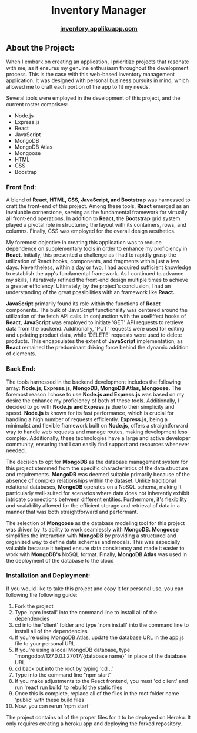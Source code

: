 <h1 align="center">Inventory Manager</h1>
<h3 align="center"><a href="https://inventory.applikuapp.com">inventory.applikuapp.com</a></h3>



<h2>About the Project:</h2>
<p>When I embark on creating an application, I prioritize projects that resonate with me, as it ensures my genuine enthusiasm throughout the development process. 
  This is the case with this web-based inventory management application. 
  It was designed with personal business pursuits in mind, which allowed me to craft each portion of the app to fit my needs.</p>
<p>
  Several tools were employed in the development of this project, and the current roster comprises:
  <ul>
    <li>Node.js</li>
    <li>Express.js</li>
    <li>React</li>
    <li>JavaScript</li>
    <li>MongoDB</li>
    <li>MongoDB Atlas</li>
    <li>Mongoose</li>
    <li>HTML</li>
    <li>CSS</li>
    <li>Boostrap</li>
  </ul>
</p>

<h3>Front End:</h3>
<p>A blend of <b>React, HTML, CSS, JavaScript, and Bootstrap</b> was harnessed to craft the front-end of this project. Among these tools, <b>React</b> emerged as an invaluable cornerstone, serving as the fundamental framework for virtually all front-end operations. In addition to <b>React</b>, the <b>Bootstrap</b> grid system played a pivotal role in structuring the layout with its containers, rows, and columns. Finally, CSS was employed for the overall design aesthetics.</p>
<p>My foremost objective in creating this application was to reduce dependence on supplementary tools in order to enhance my proficiency in <b>React</b>. Initially, this presented a challenge as I had to rapidly grasp the utilization of React hooks, components, and fragments within just a few days. Nevertheless, within a day or two, I had acquired sufficient knowledge to establish the app's fundamental framework. As I continued to advance my skills, I iteratively refined the front-end design multiple times to achieve a greater efficiency. Ultimately, by the project's conclusion, I had an understanding of the great possibilities with an framework like <b>React.</b></p>
<p><b>JavaScript</b> primarily found its role within the functions of <b>React</b> components. The bulk of JavaScript functionality was centered around the utilization of the fetch API calls. In conjunction with the useEffect hooks of <b>React</b>, <b>JavaScript</b> was employed to initiate 'GET' API requests to retrieve data from the backend. Additionally, 'PUT' requests were used for editing and updating product data, while 'DELETE' requests were used to delete products. This encapsulates the extent of <b>JavaScript</b> implementation, as <b>React</b> remained the predominant driving force behind the dynamic addition of elements.</p>

<h3>Back End:</h3>
<p>The tools harnessed in the backend development includes the following array: <b>Node.js, Express.js, MongoDB, MongoDB Atlas, Mongoose.</b> The foremost reason I chose to use <b>Node.js and Express.js</b> was based on my desire the enhance my proficiency of both of these tools. Additionally, I decided to go with <b>Node.js and Express.js</b> due to their simplicity and speed. <b>Node.js</b> is known for its fast performance, which is crucial for handling a high number of requests efficiently. <b>Express.js</b>, being a minimalist and flexible framework built on <b>Node.js</b>, offers a straightforward way to handle web requests and manage routes, making development less complex. Additionally, these technologies have a large and active developer community, ensuring that I can easily find support and resources whenever needed.</p>
<p>The decision to opt for <b>MongoDB</b> as the database management system for this project stemmed from the specific characteristics of the data structure and requirements. <b>MongoDB</b> was deemed suitable primarily because of the absence of complex relationships within the dataset. Unlike traditional relational databases, <b>MongoDB</b> operates on a NoSQL schema, making it particularly well-suited for scenarios where data does not inherently exhibit intricate connections between different entities. Furthermore, it's flexibility and scalability allowed for the efficient storage and retrieval of data in a manner that was both straightforward and performant.</p>
<p>The selection of <b>Mongoose</b> as the database modeling tool for this project was driven by its ability to work seamlessly with <b>MongoDB.</b> <b>Mongoose</b> simplifies the interaction with <b>MongoDB</b> by providing a structured and organized way to define data schemas and models. This was especially valuable because it helped ensure data consistency and made it easier to work with <b>MongoDB's</b> NoSQL format. Finally, <b>MongoDB Atlas</b> was used in the deployment of the database to the cloud</b></p>

<h3>Installation and Deployment:</h3>
<p>If you would like to take this project and copy it for personal use, you can following the following guide:
    <ol>
        <li>Fork the project</li>
        <li>Type 'npm install' into the command line to install all of the dependencies</li>
        <li>cd into the 'client' folder and type 'npm install' into the command line to install all of the dependencies</li>
        <li>If you're using MongoDB Atlas, update the database URL in the app.js file to your personal URL</li>
        <li>If you're using a local MongoDB database, type "mongodb://127.0.0.1:27017/{database name}" in place of the database URL</li>
        <li>cd back out into the root by typing 'cd ..'</li>
        <li>Type into the command line "npm start"</li>
        <li>If you make adjustments to the React frontend, you must 'cd client' and run 'react run build' to rebuild the static files</li>
        <li>Once this is complete, replace all of the files in the root folder name 'public' with these build files</li>
        <li>Now, you can rerun 'npm start'</li>
    </ol>
The project contains all of the proper files for it to be deployed on Heroku. It only requires creating a heroku app and deploying the forked repository.
</p>
